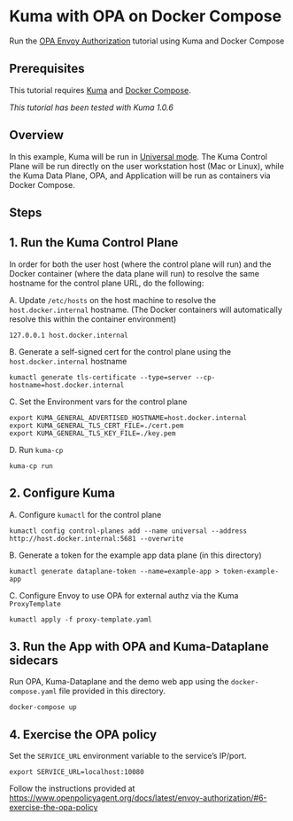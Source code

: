 # Kuma with OPA on Docker Compose

Run the [OPA Envoy Authorization](https://www.openpolicyagent.org/docs/latest/envoy-authorization/) tutorial using Kuma and Docker Compose

## Prerequisites

This tutorial requires [Kuma](https://kuma.io/install/1.0.6/) and [Docker Compose](https://docs.docker.com/compose/install/).

_This tutorial has been tested with Kuma 1.0.6_

## Overview

In this example, Kuma will be run in [Universal mode](https://kuma.io/docs/1.0.6/documentation/overview/#universal-mode). The Kuma Control Plane will be run directly on the user workstation host (Mac or Linux), while the Kuma Data Plane, OPA, and Application will be run as containers via Docker Compose.

## Steps

## 1. Run the Kuma Control Plane

In order for both the user host (where the control plane will run) and the Docker container (where the data plane will run) to resolve the same hostname for the control plane URL, do the following:

A. Update `/etc/hosts` on the host machine to resolve the `host.docker.internal` hostname.  (The Docker containers will automatically resolve this within the container environment)
```
127.0.0.1 host.docker.internal
```

B. Generate a self-signed cert for the control plane using the `host.docker.internal` hostname
```
kumactl generate tls-certificate --type=server --cp-hostname=host.docker.internal
```

C. Set the Environment vars for the control plane
```
export KUMA_GENERAL_ADVERTISED_HOSTNAME=host.docker.internal 
export KUMA_GENERAL_TLS_CERT_FILE=./cert.pem
export KUMA_GENERAL_TLS_KEY_FILE=./key.pem
```

D. Run `kuma-cp`
```
kuma-cp run
```

## 2. Configure Kuma

A. Configure `kumactl` for the control plane
```
kumactl config control-planes add --name universal --address http://host.docker.internal:5681 --overwrite
```

B. Generate a token for the example app data plane (in this directory)
```
kumactl generate dataplane-token --name=example-app > token-example-app
```

C. Configure Envoy to use OPA for external authz via the Kuma `ProxyTemplate`
```
kumactl apply -f proxy-template.yaml
```

## 3. Run the App with OPA and Kuma-Dataplane sidecars

Run OPA, Kuma-Dataplane and the demo web app using the `docker-compose.yaml` file provided in this directory.

```
docker-compose up
```

## 4. Exercise the OPA policy

Set the `SERVICE_URL` environment variable to the service’s IP/port.

```
export SERVICE_URL=localhost:10080
```

Follow the instructions provided at https://www.openpolicyagent.org/docs/latest/envoy-authorization/#6-exercise-the-opa-policy
